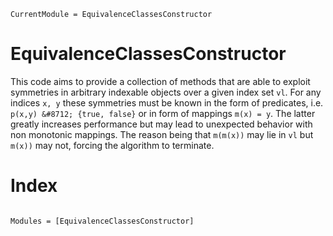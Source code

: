 ```@meta
CurrentModule = EquivalenceClassesConstructor
```

# EquivalenceClassesConstructor

This code aims to provide a collection of methods that are able to exploit
symmetries in arbitrary indexable objects over a given index set `vl`.
For any indices `x, y` these symmetries must be known in the form of predicates, 
i.e. `p(x,y) &#8712; {true, false}` or in form of mappings `m(x) = y`.
The latter greatly increases performance but may lead to unexpected behavior
with non monotonic mappings. The reason being that `m(m(x))` may lie in `vl`
but `m(x))` may not, forcing the algorithm to terminate.



# Index
```@index
```

```@autodocs
Modules = [EquivalenceClassesConstructor]
```
